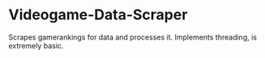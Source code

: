 # Videogame-Data-Scraper

Scrapes gamerankings for data and processes it. Implements threading, is extremely basic. 
